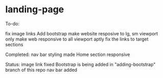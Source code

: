 # landing-page

To-do:

fix image links
Add bootstrap
make website resposive to lg, sm viewport only
make web responsive to all viewport aptly
fix the links to target sections


Completed:
nav bar styling
made Home section responsive


Status: image link fixed
Bootstrap is being added in "adding-bootstrap" branch of this repo
nav bar added
